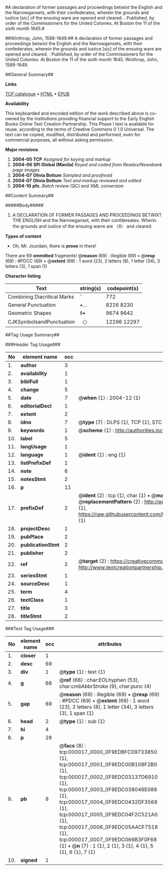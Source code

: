 #A declaration of former passages and proceedings betwixt the English and the Narrowgansets, with their confederates, wherein the grounds and iustice [sic] of the ensuing ware are opened and cleared. : Published, by order of the Commissioners for the United Colonies. At Boston the 11 of the sixth month 1645.#

##Winthrop, John, 1588-1649.##
A declaration of former passages and proceedings betwixt the English and the Narrowgansets, with their confederates, wherein the grounds and iustice [sic] of the ensuing ware are opened and cleared. : Published, by order of the Commissioners for the United Colonies. At Boston the 11 of the sixth month 1645.
Winthrop, John, 1588-1649.

##General Summary##

**Links**

[TCP catalogue](http://www.ota.ox.ac.uk/tcp/)  • 
[HTML](http://tei.it.ox.ac.uk/tcp/Texts-HTML/free/N00/N00003.html)  • 
[EPUB](http://tei.it.ox.ac.uk/tcp/Texts-EPUB/free/N00/N00003.epub)

**Availability**

This keyboarded and encoded edition of the
	       work described above is co-owned by the institutions
	       providing financial support to the Early English Books
	       Online Text Creation Partnership. This Phase I text is
	       available for reuse, according to the terms of Creative
	       Commons 0 1.0 Universal. The text can be copied,
	       modified, distributed and performed, even for
	       commercial purposes, all without asking permission.

**Major revisions**

1. __2004-05__ __TCP__ *Assigned for keying and markup*
1. __2004-06__ __SPi Global (Manila)__ *Keyed and coded from Readex/Newsbank page images*
1. __2004-07__ __Olivia Bottum__ *Sampled and proofread*
1. __2004-07__ __Olivia Bottum__ *Text and markup reviewed and edited*
1. __2004-10__ __pfs.__ *Batch review (QC) and XML conversion*

##Content Summary##

#####Body#####

1. A DECLARATION OF FORMER PASSAGES AND PROCEEDINGS BETWIXT THE ENGLISH and the Narrowganset, with their confdereates. Wherin the grounds and iustice of the ensuing warre are 〈◊〉 and cleared.

**Types of content**

  * Oh, Mr. Jourdain, there is **prose** in there!

There are 69 **ommitted** fragments! 
 @__reason__ (69) : illegible (69)  •  @__resp__ (69) : #PDCC (69)  •  @__extent__ (69) : 1 word (23), 2 letters (8), 1 letter (34), 3 letters (3), 1 span (1)

**Character listing**


|Text|string(s)|codepoint(s)|
|---|---|---|
|Combining             Diacritical Marks|̄|772|
|General Punctuation|•…|8226 8230|
|Geometric Shapes|◊▪|9674 9642|
|CJKSymbolsandPunctuation|〈〉|12296 12297|

##Tag Usage Summary##

###Header Tag Usage###

|No|element name|occ|attributes|
|---|---|---|---|
|1.|__author__|3||
|2.|__availability__|1||
|3.|__biblFull__|1||
|4.|__change__|5||
|5.|__date__|7| @__when__ (1) : 2004-12 (1)|
|6.|__editorialDecl__|1||
|7.|__extent__|2||
|8.|__idno__|7| @__type__ (7) : DLPS (1), TCP (1), STC (2), NOTIS (1), IMAGE-SET (1), EVANS-CITATION (1)|
|9.|__keywords__|1| @__scheme__ (1) : http://authorities.loc.gov/ (1)|
|10.|__label__|5||
|11.|__langUsage__|1||
|12.|__language__|1| @__ident__ (1) : eng (1)|
|13.|__listPrefixDef__|1||
|14.|__note__|6||
|15.|__notesStmt__|2||
|16.|__p__|11||
|17.|__prefixDef__|2| @__ident__ (2) : tcp (1), char (1)  •  @__matchPattern__ (2) : ([0-9\-]+):([0-9IVX]+) (1), (.+) (1)  •  @__replacementPattern__ (2) : http://eebo.chadwyck.com/downloadtiff?vid=$1&page=$2 (1), https://raw.githubusercontent.com/textcreationpartnership/Texts/master/tcpchars.xml#$1 (1)|
|18.|__projectDesc__|1||
|19.|__pubPlace__|2||
|20.|__publicationStmt__|2||
|21.|__publisher__|2||
|22.|__ref__|2| @__target__ (2) : https://creativecommons.org/publicdomain/zero/1.0/ (1), http://www.textcreationpartnership.org/docs/. (1)|
|23.|__seriesStmt__|1||
|24.|__sourceDesc__|1||
|25.|__term__|4||
|26.|__textClass__|1||
|27.|__title__|3||
|28.|__titleStmt__|2||


###Text Tag Usage###

|No|element name|occ|attributes|
|---|---|---|---|
|1.|__closer__|1||
|2.|__desc__|69||
|3.|__div__|1| @__type__ (1) : text (1)|
|4.|__g__|66| @__ref__ (66) : char:EOLhyphen (53), char:cmbAbbrStroke (9), char:punc (4)|
|5.|__gap__|69| @__reason__ (69) : illegible (69)  •  @__resp__ (69) : #PDCC (69)  •  @__extent__ (69) : 1 word (23), 2 letters (8), 1 letter (34), 3 letters (3), 1 span (1)|
|6.|__head__|2| @__type__ (1) : sub (1)|
|7.|__hi__|4||
|8.|__p__|28||
|9.|__pb__|8| @__facs__ (8) : tcp:000017_0000_0F9EDBFC09733850 (1), tcp:000017_0001_0F9EDC00B108F2B0 (1), tcp:000017_0002_0F9EDC03137D6910 (1), tcp:000017_0003_0F9EDC038046E088 (1), tcp:000017_0004_0F9EDC0432DF3568 (1), tcp:000017_0005_0F9EDC04F2C521A0 (1), tcp:000017_0006_0F9EDC05AACF7518 (1), tcp:000017_0007_0F9EDC066B3F0F68 (1)  •  @__n__ (7) : 1 (1), 2 (1), 3 (1), 4 (1), 5 (1), 6 (1), 7 (1)|
|10.|__signed__|1||
